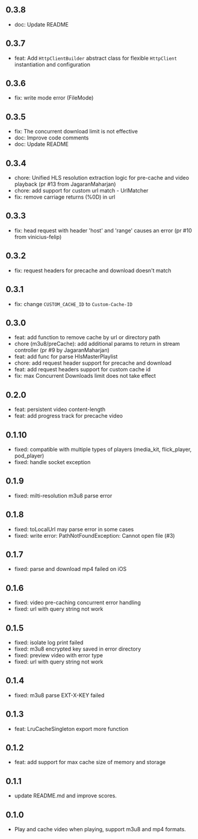 ## 0.3.8

- doc: Update README

## 0.3.7

- feat: Add `HttpClientBuilder` abstract class for flexible `HttpClient` instantiation and configuration

## 0.3.6

- fix: write mode error (FileMode)

## 0.3.5

- fix: The concurrent download limit is not effective
- doc: Improve code comments
- doc: Update README

## 0.3.4

- chore: Unified HLS resolution extraction logic for pre-cache and video playback (pr #13 from JagaranMaharjan)
- chore: add support for custom url match - UrlMatcher
- fix: remove carriage returns (%0D) in url

## 0.3.3

- fix: head request with header 'host' and 'range' causes an error (pr #10 from vinicius-felip)

## 0.3.2

- fix: request headers for precache and download doesn't match

## 0.3.1

- fix: change `CUSTOM_CACHE_ID` to `Custom-Cache-ID`

## 0.3.0

- feat: add function to remove cache by url or directory path
- chore (m3u8/preCache): add additional params to return in stream controller (pr #9 by
  JagaranMaharjan)
- feat: add func for parse HlsMasterPlaylist
- chore: add request header support for precache and download
- feat: add request headers support for custom cache id
- fix: max Concurrent Downloads limit does not take effect

## 0.2.0

- feat: persistent video content-length
- feat: add progress track for precache video

## 0.1.10

- fixed: compatible with multiple types of players (media_kit, flick_player, pod_player)
- fixed: handle socket exception

## 0.1.9

- fixed: milti-resolution m3u8 parse error

## 0.1.8

- fixed: toLocalUrl may parse error in some cases
- fixed: write error: PathNotFoundException: Cannot open file (#3)

## 0.1.7

- fixed: parse and download mp4 failed on iOS

## 0.1.6

- fixed: video pre-caching concurrent error handling
- fixed: url with query string not work

## 0.1.5

- fixed: isolate log print failed
- fixed: m3u8 encrypted key saved in error directory
- fixed: preview video with error type
- fixed: url with query string not work

## 0.1.4

- fixed: m3u8 parse EXT-X-KEY failed

## 0.1.3

- feat: LruCacheSingleton export more function

## 0.1.2

- feat: add support for max cache size of memory and storage

## 0.1.1

- update README.md and improve scores.

## 0.1.0

- Play and cache video when playing, support m3u8 and mp4 formats.
